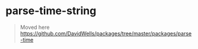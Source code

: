 # parse-time-string

> Moved here https://github.com/DavidWells/packages/tree/master/packages/parse-time
